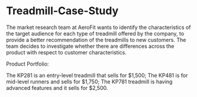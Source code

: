 # Treadmill-Case-Study
The market research team at AeroFit wants to identify the characteristics of the target audience for each type of treadmill offered by the company, to provide a better recommendation of the treadmills to new customers. The team decides to investigate whether there are differences across the product with respect to customer characteristics.

Product Portfolio:

The KP281 is an entry-level treadmill that sells for $1,500;
The KP481 is for mid-level runners and sells for $1,750;
The KP781 treadmill is having advanced features and it sells for $2,500.
